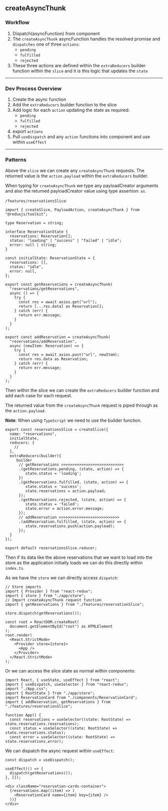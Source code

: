 ## createAsyncThunk

### Workflow

1. Dispatch(asyncFunction) from component
2. The `createAsyncThunk` asyncFunction handles the resolved promise and `dispatches` one of three `actions`:
   - `pending`
   - `fulfilled`
   - `rejected`
3. These three actions are defined within the `extraReducers` builder function within the `slice` and it is this logic that updates the `state`

---

### Dev Process Overview

1. Create the async function
2. Add the `extraReducers` builder function to the slice
3. Add logic for each `action` updating the state as required:
   - `pending`
   - `fulfilled`
   - `rejected`
4. export `actions`
5. Pull `useDispatch` and any `action` functions into component and use within `useEffect`

---

### Patterns

Above the `slice` we can create any `createAsyncThunk` requests. The returned value is the `action.payload` within the `extraReducers` builder.

When typing for `createAsyncThunk` we type any payloadCreator arguments and also the returned payloadCreator value using type assertion: `as`.

`/features/reservationsSlice`:

```tsx
import { createSlice, PayloadAction, createAsyncThunk } from "@reduxjs/toolkit";

type Reservation = string;

interface ReservationState {
  reservations: Reservation[];
  status: "loading" | "success" | "failed" | "idle";
  error: null | string;
}

const initialState: ReservationState = {
  reservations: [],
  status: "idle",
  error: null,
};

export const getReservations = createAsyncThunk(
  "reservations/getReservations",
  async () => {
    try {
      const res = await axios.get("url");
      return [...res.data] as Reservation[];
    } catch (err) {
      return err.message;
    }
  }
);

export const addReservation = createAsyncThunk(
  "reservations/addReservation",
  async (newItem: Reservation) => {
    try {
      const res = await axios.post("url", newItem);
      return res.data as Reservation;
    } catch (err) {
      return err.message;
    }
  }
);
```

Then within the slice we can create the `extraReducers` builder function and add each case for each request.

The returned value from the `createAsyncThunk` request is piped through as the `action.payload`.

**Note**: When using `TypeScript` we need to use the builder function.

```tsx
export const reservationsSlice = createSlice({
  name: "reservations",
  initialState,
  reducers: {
    //
  },
  extraReducers(builder){
     builder
      // getReservations >>>>>>>>>>>>>>>>>>>>>>>>>>>>
      .(getReservations.pending, (state, action) => {
         state.status = 'loading';
      })
      .(getReservations.fulfilled, (state, action) => {
         state.status = 'success';
         state.reservations = action.payload;
      });
      .(getReservations.rejected, (state, action) => {
         state.status = 'failed';
         state.error = action.error.message;
      });
      // addReservation >>>>>>>>>>>>>>>>>>>>>>>>>>>
      .(addReservation.fulfilled, (state, action) => {
         state.reservations.push(action.payload);
      });
  }
});

export default reservationsSlice.reducer;
```

Then if its data like the above reservations that we want to load into the store as the application initially loads we can do this directly within `index.ts`.

As we have the `store` we can directly access `dispatch`:

```tsx
// Store imports
import { Provider } from "react-redux";
import { store } from "./app/store";
// Import createAsyncThunk request function
import { getReservations } from "./features/reservationSlice";

store.dispatch(getReservations());

const root = ReactDOM.createRoot(
  document.getElementById("root") as HTMLElement
);
root.render(
  <React.StrictMode>
    <Provider store={store}>
      <App />
    </Provider>
  </React.StrictMode>
);
```

Or we can access the slice state as normal within components:

```tsx
import React, { useState, useEffect } from "react";
import { useDispatch, useSelector } from "react-redux";
import "./App.css";
import { RootState } from "./app/store";
import ReservationCard from "./components/ReservationCard";
import { addReservation, getReservations } from "./features/reservationSlice";

function App() {
  const reservations = useSelector((state: RootState) => state.reservations.reservations);
  const status = useSelector((state: RootState) => state.reservations.status);
  const error = useSelector((state: RootState) => state.reservations.error);
```

We can dispatch the async request within `useEffect`:

```tsx
const dispatch = useDispatch();

useEffect(() => {
  dispatch(getReservations());
}, []);
```

```tsx
<div className="reservation-cards-container">
  {reservations.map((item) => (
    <ReservationCard name={item} key={item} />
  ))}
</div>
```
